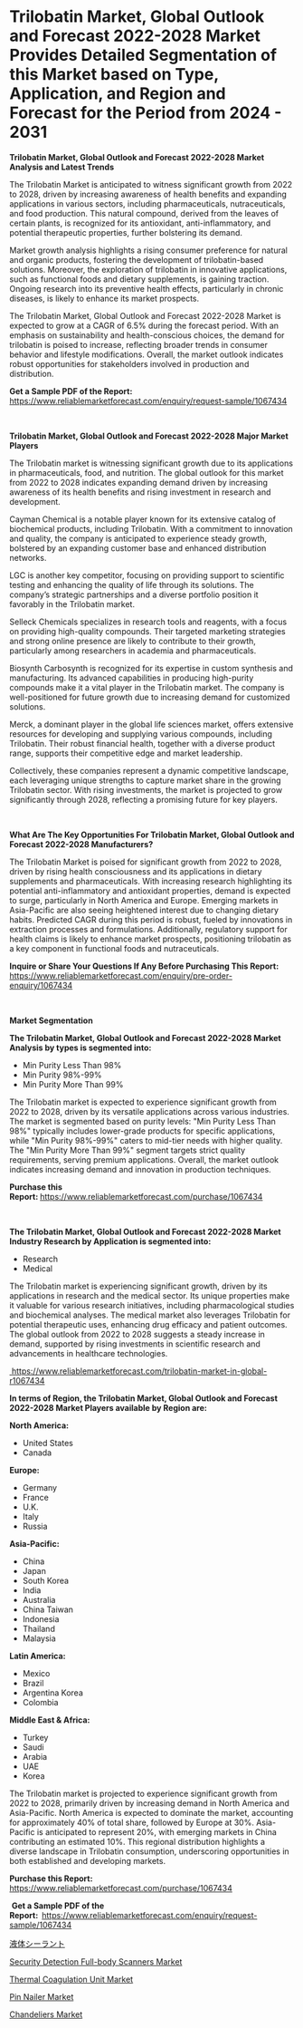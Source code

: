 <p><h1>Trilobatin Market, Global Outlook and Forecast 2022-2028 Market Provides Detailed Segmentation of this Market based on Type, Application, and Region and Forecast for the Period from 2024 - 2031</h1></p><p><strong>Trilobatin Market, Global Outlook and Forecast 2022-2028 Market Analysis and Latest Trends</strong></p>
<p><p>The Trilobatin Market is anticipated to witness significant growth from 2022 to 2028, driven by increasing awareness of health benefits and expanding applications in various sectors, including pharmaceuticals, nutraceuticals, and food production. This natural compound, derived from the leaves of certain plants, is recognized for its antioxidant, anti-inflammatory, and potential therapeutic properties, further bolstering its demand.</p><p>Market growth analysis highlights a rising consumer preference for natural and organic products, fostering the development of trilobatin-based solutions. Moreover, the exploration of trilobatin in innovative applications, such as functional foods and dietary supplements, is gaining traction. Ongoing research into its preventive health effects, particularly in chronic diseases, is likely to enhance its market prospects.</p><p>The Trilobatin Market, Global Outlook and Forecast 2022-2028 Market is expected to grow at a CAGR of 6.5% during the forecast period. With an emphasis on sustainability and health-conscious choices, the demand for trilobatin is poised to increase, reflecting broader trends in consumer behavior and lifestyle modifications. Overall, the market outlook indicates robust opportunities for stakeholders involved in production and distribution.</p></p>
<p><strong>Get a Sample PDF of the Report:&nbsp;</strong> <a href="https://www.reliablemarketforecast.com/enquiry/request-sample/1067434">https://www.reliablemarketforecast.com/enquiry/request-sample/1067434</a></p>
<p>&nbsp;</p>
<p><strong>Trilobatin Market, Global Outlook and Forecast 2022-2028 Major Market Players</strong></p>
<p><p>The Trilobatin market is witnessing significant growth due to its applications in pharmaceuticals, food, and nutrition. The global outlook for this market from 2022 to 2028 indicates expanding demand driven by increasing awareness of its health benefits and rising investment in research and development.</p><p>Cayman Chemical is a notable player known for its extensive catalog of biochemical products, including Trilobatin. With a commitment to innovation and quality, the company is anticipated to experience steady growth, bolstered by an expanding customer base and enhanced distribution networks.</p><p>LGC is another key competitor, focusing on providing support to scientific testing and enhancing the quality of life through its solutions. The company’s strategic partnerships and a diverse portfolio position it favorably in the Trilobatin market.</p><p>Selleck Chemicals specializes in research tools and reagents, with a focus on providing high-quality compounds. Their targeted marketing strategies and strong online presence are likely to contribute to their growth, particularly among researchers in academia and pharmaceuticals.</p><p>Biosynth Carbosynth is recognized for its expertise in custom synthesis and manufacturing. Its advanced capabilities in producing high-purity compounds make it a vital player in the Trilobatin market. The company is well-positioned for future growth due to increasing demand for customized solutions.</p><p>Merck, a dominant player in the global life sciences market, offers extensive resources for developing and supplying various compounds, including Trilobatin. Their robust financial health, together with a diverse product range, supports their competitive edge and market leadership.</p><p>Collectively, these companies represent a dynamic competitive landscape, each leveraging unique strengths to capture market share in the growing Trilobatin sector. With rising investments, the market is projected to grow significantly through 2028, reflecting a promising future for key players.</p></p>
<p>&nbsp;</p>
<p><strong>What Are The Key Opportunities For Trilobatin Market, Global Outlook and Forecast 2022-2028 Manufacturers?</strong></p>
<p><p>The Trilobatin Market is poised for significant growth from 2022 to 2028, driven by rising health consciousness and its applications in dietary supplements and pharmaceuticals. With increasing research highlighting its potential anti-inflammatory and antioxidant properties, demand is expected to surge, particularly in North America and Europe. Emerging markets in Asia-Pacific are also seeing heightened interest due to changing dietary habits. Predicted CAGR during this period is robust, fueled by innovations in extraction processes and formulations. Additionally, regulatory support for health claims is likely to enhance market prospects, positioning trilobatin as a key component in functional foods and nutraceuticals.</p></p>
<p><strong>Inquire or Share Your Questions If Any Before Purchasing This Report:</strong> <a href="https://www.reliablemarketforecast.com/enquiry/pre-order-enquiry/1067434">https://www.reliablemarketforecast.com/enquiry/pre-order-enquiry/1067434</a></p>
<p>&nbsp;</p>
<p><strong>Market Segmentation</strong></p>
<p><strong>The Trilobatin Market, Global Outlook and Forecast 2022-2028 Market Analysis by types is segmented into:</strong></p>
<p><ul><li>Min Purity Less Than 98%</li><li>Min Purity 98%-99%</li><li>Min Purity More Than 99%</li></ul></p>
<p><p>The Trilobatin market is expected to experience significant growth from 2022 to 2028, driven by its versatile applications across various industries. The market is segmented based on purity levels: "Min Purity Less Than 98%" typically includes lower-grade products for specific applications, while "Min Purity 98%-99%" caters to mid-tier needs with higher quality. The "Min Purity More Than 99%" segment targets strict quality requirements, serving premium applications. Overall, the market outlook indicates increasing demand and innovation in production techniques.</p></p>
<p><strong>Purchase this Report:&nbsp;</strong><a href="https://www.reliablemarketforecast.com/purchase/1067434">https://www.reliablemarketforecast.com/purchase/1067434</a></p>
<p>&nbsp;</p>
<p><strong>The Trilobatin Market, Global Outlook and Forecast 2022-2028 Market Industry Research by Application is segmented into:</strong></p>
<p><ul><li>Research</li><li>Medical</li></ul></p>
<p><p>The Trilobatin market is experiencing significant growth, driven by its applications in research and the medical sector. Its unique properties make it valuable for various research initiatives, including pharmacological studies and biochemical analyses. The medical market also leverages Trilobatin for potential therapeutic uses, enhancing drug efficacy and patient outcomes. The global outlook from 2022 to 2028 suggests a steady increase in demand, supported by rising investments in scientific research and advancements in healthcare technologies.</p></p>
<p><a href="https://www.reliablemarketforecast.com/trilobatin-market-in-global-r1067434">&nbsp;https://www.reliablemarketforecast.com/trilobatin-market-in-global-r1067434</a></p>
<p><strong>In terms of Region, the Trilobatin Market, Global Outlook and Forecast 2022-2028 Market Players available by Region are:</strong></p>
<p>
    <p> <strong> North America: </strong>
        <ul>
            <li>United States</li>
            <li>Canada</li>
        </ul>
        </p> 
    <p> <strong> Europe: </strong>
        <ul>
            <li>Germany</li>
            <li>France</li>
            <li>U.K.</li>
            <li>Italy</li>
            <li>Russia</li>
        </ul>
        </p> 
    <p> <strong> Asia-Pacific: </strong>
        <ul>
            <li>China</li>
            <li>Japan</li>
            <li>South Korea</li>
            <li>India</li>
            <li>Australia</li>
            <li>China Taiwan</li>
            <li>Indonesia</li>
            <li>Thailand</li>
            <li>Malaysia</li>
        </ul>
        </p> 
    <p> <strong> Latin America: </strong>
        <ul>
            <li>Mexico</li>
            <li>Brazil</li>
            <li>Argentina Korea</li>
            <li>Colombia</li>
        </ul>
        </p> 
    <p> <strong> Middle East & Africa: </strong>
        <ul>
            <li>Turkey</li>
            <li>Saudi</li>
            <li>Arabia</li>
            <li>UAE</li>
            <li>Korea</li>
        </ul>
    </p>
    </p>
<p><p>The Trilobatin market is projected to experience significant growth from 2022 to 2028, primarily driven by increasing demand in North America and Asia-Pacific. North America is expected to dominate the market, accounting for approximately 40% of total share, followed by Europe at 30%. Asia-Pacific is anticipated to represent 20%, with emerging markets in China contributing an estimated 10%. This regional distribution highlights a diverse landscape in Trilobatin consumption, underscoring opportunities in both established and developing markets.</p></p>
<p><strong>Purchase this Report: </strong><a href="https://www.reliablemarketforecast.com/purchase/1067434">https://www.reliablemarketforecast.com/purchase/1067434</a></p>
<p>&nbsp;<strong>Get a Sample PDF of the Report:&nbsp;&nbsp;</strong><a href="https://www.reliablemarketforecast.com/enquiry/request-sample/1067434">https://www.reliablemarketforecast.com/enquiry/request-sample/1067434</a></p>
<p><strong></strong></p>
<p><p><a href="https://medium.com/@coleensxrkkn/%E5%B8%82%E5%A0%B4%E3%82%A4%E3%83%B3%E3%82%B5%E3%82%A4%E3%83%88-%E3%82%B0%E3%83%AD%E3%83%BC%E3%83%90%E3%83%AB%E6%B6%B2%E4%BD%93%E3%82%B7%E3%83%BC%E3%83%A9%E3%83%B3%E3%83%88%E5%B8%82%E5%A0%B4%E3%81%AE%E4%BA%88%E6%B8%AC%E3%81%A8%E9%9D%A9%E6%96%B0%E5%8B%95%E5%90%91-2024%E5%B9%B4-2031%E5%B9%B4-062aca95e55c">液体シーラント</a></p><p><a href="https://issuu.com/reportprime-2/docs/security-detection-full-body-scanne_b27d2b5792a1be">Security Detection Full-body Scanners Market</a></p><p><a href="https://issuu.com/reportprime-2/docs/thermal-coagulation-unit-market-siz_a1e71b1c4b70cd">Thermal Coagulation Unit Market</a></p><p><a href="https://www.linkedin.com/pulse/pin-nailer-market-industry-landscape-growth-trajectories-hxdmc?trackingId=9bwYslKNTLu1cWWKA0UjSg%3D%3D">Pin Nailer Market</a></p><p><a href="https://medium.com/@gracielawharris42024/unveiling-market-trends-global-chandeliers-market-growth-and-regional-insights-2024-2031-49e62f1da067">Chandeliers Market</a></p></p>